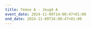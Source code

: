 ```yaml
---
title: Temse A - Jeugd A
event_date: 2024-11-09T14:00:47+01:00
end_date: 2024-11-09T16:00:47+01:00
---
```

